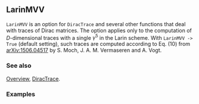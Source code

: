 ## LarinMVV

`LarinMVV` is an option for `DiracTrace` and several other functions that deal with traces of Dirac matrices. The option applies only to the computation of $D$-dimensional traces with a single $\gamma ^5$ in the Larin scheme. With `LarinMVV -> True` (default setting), such traces are computed according to Eq. (10) from
[arXiv:1506.04517](https://arxiv.org/pdf/1506.04517.pdf) by S. Moch, J. A. M. Vermaseren and A. Vogt.

### See also

[Overview](Extra/FeynCalc.md), [DiracTrace](DiracTrace.md).

### Examples